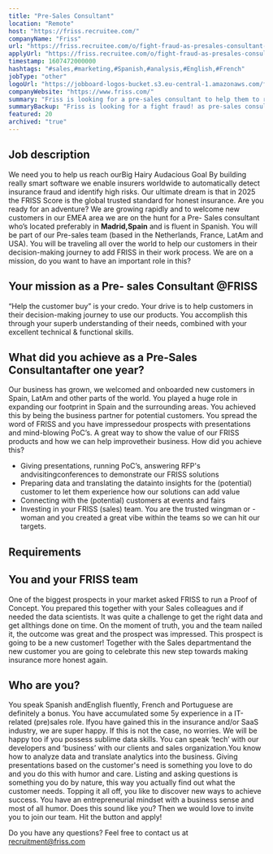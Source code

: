 ```yaml
---
title: "Pre-Sales Consultant"
location: "Remote"
host: "https://friss.recruitee.com/"
companyName: "Friss"
url: "https://friss.recruitee.com/o/fight-fraud-as-presales-consultant-spain"
applyUrl: "https://friss.recruitee.com/o/fight-fraud-as-presales-consultant-spain/c/new"
timestamp: 1607472000000
hashtags: "#sales,#marketing,#Spanish,#analysis,#English,#French"
jobType: "other"
logoUrl: "https://jobboard-logos-bucket.s3.eu-central-1.amazonaws.com/friss-fraud-risk-compliance"
companyWebsite: "https://www.friss.com/"
summary: "Friss is looking for a pre-sales consultant to help them to reach Big Hairy Audacious Goal By building really smart software we enable insurers worldwide to automatically detect insurance fraud and identify high risks!"
summaryBackup: "Friss is looking for a fight fraud! as pre-sales consultant spain that has experience in: #sales, #css, #translation."
featured: 20
archived: "true"
---
```


## Job description

We need you to help us reach ourBig Hairy Audacious Goal By building really smart software we enable insurers worldwide to automatically detect insurance fraud and identify high risks. Our ultimate dream is that in 2025 the FRISS Score is the global trusted standard for honest insurance. Are you ready for an adventure? We are growing rapidly and to welcome new customers in our EMEA area we are on the hunt for a Pre- Sales consultant who’s located preferably in **Madrid,Spain** and is fluent in Spanish. You will be part of our Pre-sales team (based in the Netherlands, France, LatAm and USA). You will be traveling all over the world to help our customers in their decision-making journey to add FRISS in their work process. We are on a mission, do you want to have an important role in this?

## Your mission as a Pre- sales Consultant @FRISS

“Help the customer buy” is your credo. Your drive is to help customers in their decision-making journey to use our products. You accomplish this through your superb understanding of their needs, combined with your excellent technical & functional skills.

## What did you achieve as a Pre-Sales Consultantafter one year?

Our business has grown, we welcomed and onboarded new customers in Spain, LatAm and other parts of the world. You played a huge role in expanding our footprint in Spain and the surrounding areas. You achieved this by being the business partner for potential customers. You spread the word of FRISS and you have impressedour prospects with presentations and mind-blowing PoC’s. A great way to show the value of our FRISS products and how we can help improvetheir business. How did you achieve this?

*   Giving presentations, running PoC’s, answering RFP's andvisitingconferences to demonstrate our FRISS solutions
*   Preparing data and translating the datainto insights for the (potential) customer to let them experience how our solutions can add value
*   Connecting with the (potential) customers at events and fairs
*   Investing in your FRISS (sales) team. You are the trusted wingman or -woman and you created a great vibe within the teams so we can hit our targets.

## Requirements

## You and your FRISS team

One of the biggest prospects in your market asked FRISS to run a Proof of Concept. You prepared this together with your Sales colleagues and if needed the data scientists. It was quite a challenge to get the right data and get allthings done on time. On the moment of truth, you and the team nailed it, the outcome was great and the prospect was impressed. This prospect is going to be a new customer! Together with the Sales departmentand the new customer you are going to celebrate this new step towards making insurance more honest again.

## Who are you?

You speak Spanish andEnglish fluently, French and Portuguese are definitely a bonus. You have accumulated some 5y experience in a IT-related (pre)sales role. Ifyou have gained this in the insurance and/or SaaS industry, we are super happy. If this is not the case, no worries. We will be happy too if you possess sublime data skills. You can speak ‘tech’ with our developers and ‘business’ with our clients and sales organization.You know how to analyze data and translate analytics into the business. Giving presentations based on the customer's need is something you love to do and you do this with humor and care. Listing and asking questions is something you do by nature, this way you actually find out what the customer needs. Topping it all off, you like to discover new ways to achieve success. You have an entrepreneurial mindset with a business sense and most of all humor. Does this sound like you? Then we would love to invite you to join our team. Hit the button and apply!

Do you have any questions? Feel free to contact us at recruitment@friss.com
